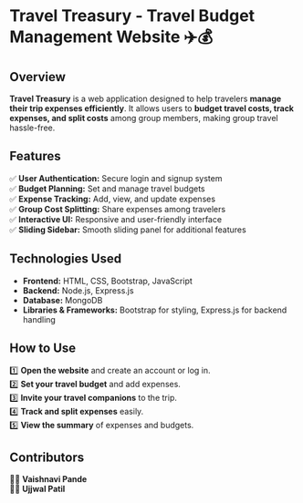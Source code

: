 # **Travel Treasury - Travel Budget Management Website** ✈️💰  

## **Overview**  
**Travel Treasury** is a web application designed to help travelers **manage their trip expenses efficiently**. It allows users to **budget travel costs, track expenses, and split costs** among group members, making group travel hassle-free.  

## **Features**  
✅ **User Authentication:** Secure login and signup system  
✅ **Budget Planning:** Set and manage travel budgets  
✅ **Expense Tracking:** Add, view, and update expenses  
✅ **Group Cost Splitting:** Share expenses among travelers  
✅ **Interactive UI:** Responsive and user-friendly interface  
✅ **Sliding Sidebar:** Smooth sliding panel for additional features  

## **Technologies Used**  
- **Frontend:** HTML, CSS, Bootstrap, JavaScript  
- **Backend:** Node.js, Express.js  
- **Database:** MongoDB  
- **Libraries & Frameworks:** Bootstrap for styling, Express.js for backend handling  

## **How to Use**  
1️⃣ **Open the website** and create an account or log in.  
2️⃣ **Set your travel budget** and add expenses.  
3️⃣ **Invite your travel companions** to the trip.  
4️⃣ **Track and split expenses** easily.  
5️⃣ **View the summary** of expenses and budgets.  

## **Contributors**  
👩‍💻 **Vaishnavi Pande**  
👨‍💻 **Ujjwal Patil**  
